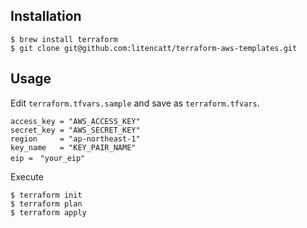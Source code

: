 ## Installation
```
$ brew install terraform
$ git clone git@github.com:litencatt/terraform-aws-templates.git
```

## Usage
Edit `terraform.tfvars.sample` and save as `terraform.tfvars`.
```
access_key = "AWS_ACCESS_KEY"
secret_key = "AWS_SECRET_KEY"
region     = "ap-northeast-1"
key_name   = "KEY_PAIR_NAME"
eip =　"your_eip"
```

Execute
```
$ terraform init
$ terraform plan
$ terraform apply
```
